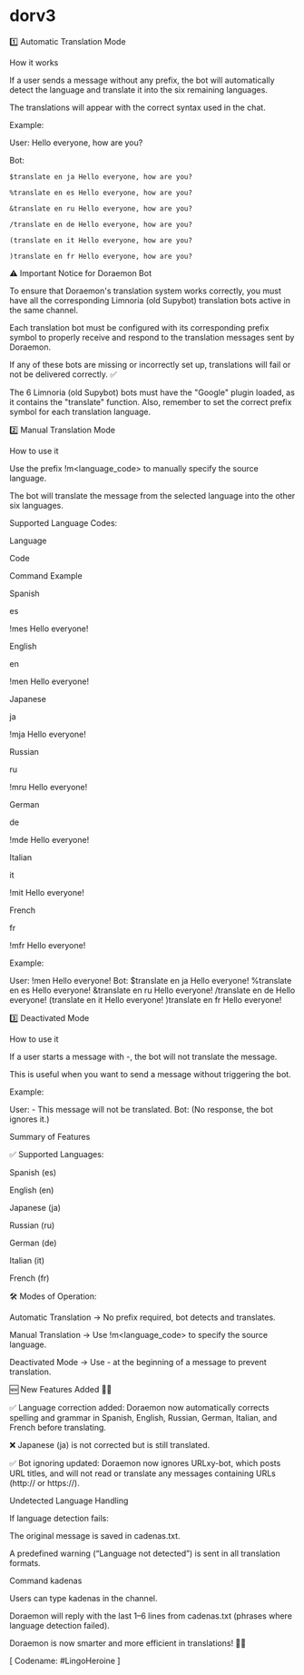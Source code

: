 # dorv3

1️⃣ Automatic Translation Mode

How it works

If a user sends a message without any prefix, the bot will automatically detect the language and translate it into the six remaining languages.

The translations will appear with the correct syntax used in the chat.

Example:

User: Hello everyone, how are you?

Bot:

    $translate en ja Hello everyone, how are you?
    
    %translate en es Hello everyone, how are you?
    
    &translate en ru Hello everyone, how are you?
    
    /translate en de Hello everyone, how are you?
    
    (translate en it Hello everyone, how are you?
    
    )translate en fr Hello everyone, how are you?
    

⚠ Important Notice for Doraemon Bot

To ensure that Doraemon's translation system works correctly, you must have all the corresponding Limnoria (old Supybot) translation bots active in the same channel.

Each translation bot must be configured with its corresponding prefix symbol to properly receive and respond to the translation messages sent by Doraemon.

If any of these bots are missing or incorrectly set up, translations will fail or not be delivered correctly. ✅

The 6 Limnoria (old Supybot) bots must have the "Google" plugin loaded, as it contains the "translate" function. Also, remember to set the correct prefix symbol for each translation language.

2️⃣ Manual Translation Mode

How to use it

Use the prefix !m<language_code> <message> to manually specify the source language.

The bot will translate the message from the selected language into the other six languages.

Supported Language Codes:

Language

Code

Command Example

Spanish

es

!mes Hello everyone!

English

en

!men Hello everyone!

Japanese

ja

!mja Hello everyone!

Russian

ru

!mru Hello everyone!

German

de

!mde Hello everyone!

Italian

it

!mit Hello everyone!

French

fr

!mfr Hello everyone!

Example:

User: !men Hello everyone!
Bot:
    $translate en ja Hello everyone!
    %translate en es Hello everyone!
    &translate en ru Hello everyone!
    /translate en de Hello everyone!
    (translate en it Hello everyone!
    )translate en fr Hello everyone!

3️⃣ Deactivated Mode

How to use it

If a user starts a message with -, the bot will not translate the message.

This is useful when you want to send a message without triggering the bot.

Example:

User: - This message will not be translated.
Bot: (No response, the bot ignores it.)

Summary of Features

✅ Supported Languages:

Spanish (es)

English (en)

Japanese (ja)

Russian (ru)

German (de)

Italian (it)

French (fr)

🛠 Modes of Operation:

Automatic Translation → No prefix required, bot detects and translates.

Manual Translation → Use !m<language_code> to specify the source language.

Deactivated Mode → Use - at the beginning of a message to prevent translation.

🆕 New Features Added 🚀🔥

✅ Language correction added: Doraemon now automatically corrects spelling and grammar in Spanish, English, Russian, German, Italian, and French before translating.

❌ Japanese (ja) is not corrected but is still translated.

✅ Bot ignoring updated: Doraemon now ignores URLxy-bot, which posts URL titles, and will not read or translate any messages containing URLs (http:// or https://).

Undetected Language Handling

If language detection fails:

The original message is saved in cadenas.txt.

A predefined warning (“Language not detected”) is sent in all translation formats.

Command kadenas

Users can type kadenas in the channel.

Doraemon will reply with the last 1–6 lines from cadenas.txt (phrases where language detection failed).

Doraemon is now smarter and more efficient in translations! 🚀🔥

[ Codename: #LingoHeroine ]

